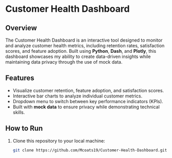 # Customer Health Dashboard

## Overview
The Customer Health Dashboard is an interactive tool designed to monitor and analyze customer health metrics, including retention rates, satisfaction scores, and feature adoption. Built using **Python**, **Dash**, and **Plotly**, this dashboard showcases my ability to create data-driven insights while maintaining data privacy through the use of mock data.

## Features
- Visualize customer retention, feature adoption, and satisfaction scores.
- Interactive bar charts to analyze individual customer metrics.
- Dropdown menu to switch between key performance indicators (KPIs).
- Built with **mock data** to ensure privacy while demonstrating technical skills.

## How to Run
1. Clone this repository to your local machine:
   ```bash
   git clone https://github.com/Mcoats19/Customer-Health-Dashboard.git

